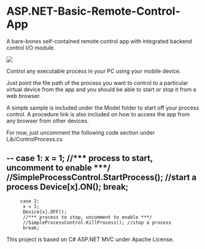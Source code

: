 # ASP.NET-Basic-Remote-Control-App
A bare-bones self-contained remote control app with integrated backend control I/O module. 

![](https://github.com/EdoLabWorks/ximgs/blob/master/AspBasicRemote.png)

Control any executable process in your PC using your mobile device.

Just point the file path of the process you want to control to a particular virtual device from the app and you should be able to start or stop it from a web browser.

A simple sample is included under the Model folder to start off your process control. A procedure link is also included on how to access the app from any browser from other devices.

For now, just uncomment the following code section under Lib/ControlProcess.cs

--
         case 1:
          x = 1;
          //*** process to start, uncomment to enable ***/
          //SimpleProcessControl.StartProcess(); //start a process
          Device[x].ON();
          break;
--
         case 2:
          x = 1;
          Device[x].OFF();
          //*** process to stop, uncomment to enable ***/
          //SimpleProcessControl.KillProcess(); //stop a process 
          break;


This project is based on C# ASP.NET MVC under Apache License. 
